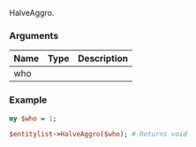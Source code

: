 HalveAggro.
### Arguments
**Name**|**Type**|**Description**
:---|:---|:---
who||

### Example

```perl
my $who = 1;

$entitylist->HalveAggro($who); # Returns void
```